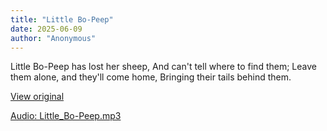 ```yaml
---
title: "Little Bo-Peep"
date: 2025-06-09
author: "Anonymous"
---
```


Little Bo-Peep has lost her sheep,
And can't tell where to find them;
Leave them alone, and they'll come home,
Bringing their tails behind them.

[View original](https://t.me/c/2696929880/271)


[Audio: Little_Bo-Peep.mp3](files/Little_Bo-Peep.mp3)